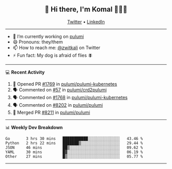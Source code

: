 <h2 align="center"> 👋 Hi there, I'm Komal 🧑🏾‍💻 </h2>
<p align="center">
    <a href="https://twitter.com/zwitkali">Twitter</a> •
    <a href="https://www.linkedin.com/in/komal-ali/">LinkedIn</a>
</p>

--------

- 🔭 I’m currently working on [pulumi](https://github.com/pulumi/pulumi)
- 😄 Pronouns: they/them
- 📫 How to reach me: [@zwitkali](https://twitter.com/zwitkali) on Twitter
- ⚡ Fun fact: My dog is afraid of flies 🪰

--------
💻 **Recent Activity**

<!--START_SECTION:activity-->
1. 💪 Opened PR [#1769](https://github.com/pulumi/pulumi-kubernetes/pull/1769) in [pulumi/pulumi-kubernetes](https://github.com/pulumi/pulumi-kubernetes)
2. 🗣 Commented on [#57](https://github.com/pulumi/crd2pulumi/issues/57) in [pulumi/crd2pulumi](https://github.com/pulumi/crd2pulumi)
3. 🗣 Commented on [#1768](https://github.com/pulumi/pulumi-kubernetes/issues/1768) in [pulumi/pulumi-kubernetes](https://github.com/pulumi/pulumi-kubernetes)
4. 🗣 Commented on [#8202](https://github.com/pulumi/pulumi/issues/8202) in [pulumi/pulumi](https://github.com/pulumi/pulumi)
5. 🎉 Merged PR [#8211](https://github.com/pulumi/pulumi/pull/8211) in [pulumi/pulumi](https://github.com/pulumi/pulumi)
<!--END_SECTION:activity-->

--------

📊 **Weekly Dev Breakdown**
<!--START_SECTION:waka-->
```text
Go       3 hrs 30 mins   ███████████░░░░░░░░░░░░░░   43.46 % 
Python   2 hrs 22 mins   ███████▒░░░░░░░░░░░░░░░░░   29.44 % 
JSON     46 mins         ██▒░░░░░░░░░░░░░░░░░░░░░░   09.62 % 
YAML     30 mins         █▓░░░░░░░░░░░░░░░░░░░░░░░   06.19 % 
Other    27 mins         █▒░░░░░░░░░░░░░░░░░░░░░░░   05.77 % 
```
<!--END_SECTION:waka-->

--------